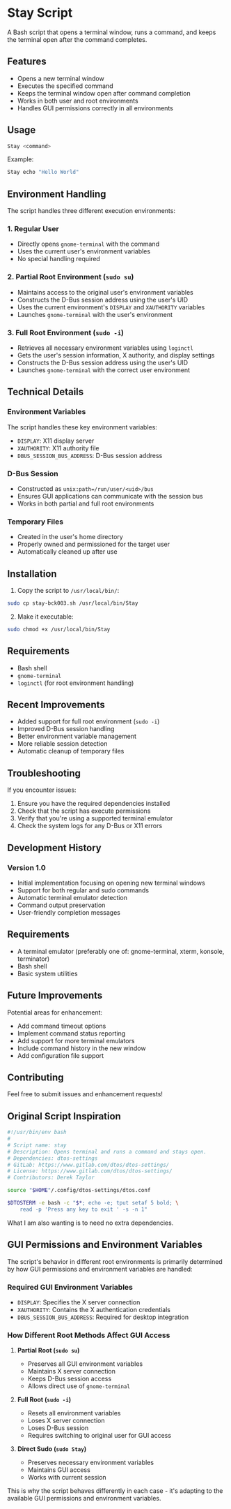 # Stay Script

A Bash script that opens a terminal window, runs a command, and keeps the terminal open after the command completes.

## Features

- Opens a new terminal window
- Executes the specified command
- Keeps the terminal window open after command completion
- Works in both user and root environments
- Handles GUI permissions correctly in all environments

## Usage

```bash
Stay <command>
```

Example:
```bash
Stay echo "Hello World"
```

## Environment Handling

The script handles three different execution environments:

### 1. Regular User
- Directly opens `gnome-terminal` with the command
- Uses the current user's environment variables
- No special handling required

### 2. Partial Root Environment (`sudo su`)
- Maintains access to the original user's environment variables
- Constructs the D-Bus session address using the user's UID
- Uses the current environment's `DISPLAY` and `XAUTHORITY` variables
- Launches `gnome-terminal` with the user's environment

### 3. Full Root Environment (`sudo -i`)
- Retrieves all necessary environment variables using `loginctl`
- Gets the user's session information, X authority, and display settings
- Constructs the D-Bus session address using the user's UID
- Launches `gnome-terminal` with the correct user environment

## Technical Details

### Environment Variables
The script handles these key environment variables:
- `DISPLAY`: X11 display server
- `XAUTHORITY`: X11 authority file
- `DBUS_SESSION_BUS_ADDRESS`: D-Bus session address

### D-Bus Session
- Constructed as `unix:path=/run/user/<uid>/bus`
- Ensures GUI applications can communicate with the session bus
- Works in both partial and full root environments

### Temporary Files
- Created in the user's home directory
- Properly owned and permissioned for the target user
- Automatically cleaned up after use

## Installation

1. Copy the script to `/usr/local/bin/`:
```bash
sudo cp stay-bck003.sh /usr/local/bin/Stay
```

2. Make it executable:
```bash
sudo chmod +x /usr/local/bin/Stay
```

## Requirements

- Bash shell
- `gnome-terminal`
- `loginctl` (for root environment handling)

## Recent Improvements

- Added support for full root environment (`sudo -i`)
- Improved D-Bus session handling
- Better environment variable management
- More reliable session detection
- Automatic cleanup of temporary files

## Troubleshooting

If you encounter issues:
1. Ensure you have the required dependencies installed
2. Check that the script has execute permissions
3. Verify that you're using a supported terminal emulator
4. Check the system logs for any D-Bus or X11 errors

## Development History

### Version 1.0
- Initial implementation focusing on opening new terminal windows
- Support for both regular and sudo commands
- Automatic terminal emulator detection
- Command output preservation
- User-friendly completion messages

## Requirements

- A terminal emulator (preferably one of: gnome-terminal, xterm, konsole, terminator)
- Bash shell
- Basic system utilities

## Future Improvements

Potential areas for enhancement:
- Add command timeout options
- Implement command status reporting
- Add support for more terminal emulators
- Include command history in the new window
- Add configuration file support

## Contributing

Feel free to submit issues and enhancement requests! 

## Original Script Inspiration

```stay.sh
#!/usr/bin/env bash
#
# Script name: stay
# Description: Opens terminal and runs a command and stays open.
# Dependencies: dtos-settings
# GitLab: https://www.gitlab.com/dtos/dtos-settings/
# License: https://www.gitlab.com/dtos/dtos-settings/
# Contributors: Derek Taylor

source "$HOME"/.config/dtos-settings/dtos.conf

$DTOSTERM -e bash -c "$*; echo -e; tput setaf 5 bold; \
    read -p 'Press any key to exit ' -s -n 1"
```

What I am also wanting is to need no extra dependencies. 

## GUI Permissions and Environment Variables

The script's behavior in different root environments is primarily determined by how GUI permissions and environment variables are handled:

### Required GUI Environment Variables
- `DISPLAY`: Specifies the X server connection
- `XAUTHORITY`: Contains the X authentication credentials
- `DBUS_SESSION_BUS_ADDRESS`: Required for desktop integration

### How Different Root Methods Affect GUI Access

1. **Partial Root (`sudo su`)**
   - Preserves all GUI environment variables
   - Maintains X server connection
   - Keeps D-Bus session access
   - Allows direct use of `gnome-terminal`

2. **Full Root (`sudo -i`)**
   - Resets all environment variables
   - Loses X server connection
   - Loses D-Bus session
   - Requires switching to original user for GUI access

3. **Direct Sudo (`sudo Stay`)**
   - Preserves necessary environment variables
   - Maintains GUI access
   - Works with current session

This is why the script behaves differently in each case - it's adapting to the available GUI permissions and environment variables.


